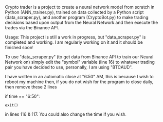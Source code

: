 Crypto trader is a project to create a neural network model from scratch in Python (ANN_trainer.py), 
trained on data collected by a Python script (data_scraper.py), 
and another program (CryptoBot.py) to make trading decisions based upon output from the 
Neural Network and then execute the trades via the Binance API.


Usage:
This project is still a work in progress, but "data_scraper.py" is completed and working. 
I am regularly working on it and it should be finished soon!


To use "data_scraper.py" (to get data from Binance API to train our Neural Network on) 
simply edit the "symbol" variable (line 16) to whatever trading pair you have decided to use, personally, I am using "BTCAUD".

I have written in an automatic close at "6:50" AM, this is because I wish to reboot my machine then, if you do not wish for the program to close daily,
then remove these 2 lines


if time == "6:50": 

    exit()
  
  
in lines 116 & 117. You could also change the time if you wish.
